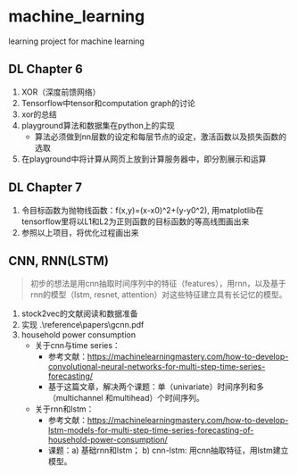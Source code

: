 # machine_learning
learning project for machine learning

## DL Chapter 6

1. XOR（深度前馈网络）
2. Tensorflow中tensor和computation graph的讨论
3. xor的总结
4. playground算法和数据集在python上的实现
   * 算法必须做到nn层数的设定和每层节点的设定，激活函数以及损失函数的选取
5. 在playground中将计算从网页上放到计算服务器中，即分割展示和运算

## DL Chapter 7

1. 令目标函数为抛物线函数：f(x,y)=(x-x0)^2+(y-y0^2), 用matplotlib在tensorflow里将以L1和L2为正则函数的目标函数的等高线图画出来
2. 参照以上项目，将优化过程画出来

## CNN, RNN(LSTM)

> 初步的想法是用cnn抽取时间序列中的特征（features），用rnn，以及基于rnn的模型（lstm, resnet, attention）对这些特征建立具有长记忆的模型。

1. stock2vec的文献阅读和数据准备
2. 实现 .\reference\papers\gcnn.pdf
3. household power consumption
   * 关于cnn与time series：
     * 参考文献：https://machinelearningmastery.com/how-to-develop-convolutional-neural-networks-for-multi-step-time-series-forecasting/
     * 基于这篇文章，解决两个课题：单（univariate）时间序列和多（multichannel 和multihead）个时间序列。
   * 关于rnn和lstm：
     * 参考文献：https://machinelearningmastery.com/how-to-develop-lstm-models-for-multi-step-time-series-forecasting-of-household-power-consumption/
     * 课题：a) 基础rnn和lstm； b) cnn-lstm: 用cnn抽取特征，用lstm建立模型。


